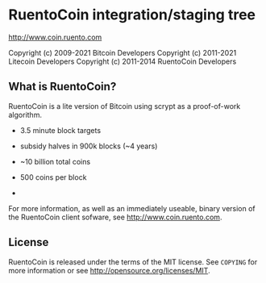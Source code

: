 RuentoCoin integration/staging tree
================================

http://www.coin.ruento.com

Copyright (c) 2009-2021 Bitcoin Developers
Copyright (c) 2011-2021 Litecoin Developers
Copyright (c) 2011-2014 RuentoCoin Developers

What is RuentoCoin?
----------------

RuentoCoin is a lite version of Bitcoin using scrypt as a proof-of-work algorithm.
 - 3.5 minute block targets
 - subsidy halves in 900k blocks (~4 years)
 - ~10 billion total coins

 - 500 coins per block
 -
For more information, as well as an immediately useable, binary version of
the RuentoCoin client sofware, see http://www.coin.ruento.com.

License
-------

RuentoCoin is released under the terms of the MIT license. See `COPYING` for more
information or see http://opensource.org/licenses/MIT.


